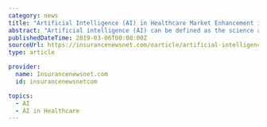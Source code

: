 ```yaml
---
category: news
title: "Artificial Intelligence (AI) in Healthcare Market Enhancement in Medical Sector 2019 to 2025"
abstract: "Artificial intelligence (AI) can be defined as the science and engineering adopted to design intelligent machines, especially intelligent computer programs. AI is an intelligent system that applies various human intelligence based functions such as ..."
publishedDateTime: 2019-03-06T00:00:00Z
sourceUrl: https://insurancenewsnet.com/oarticle/artificial-intelligence-ai-in-healthcare-market-enhancement-in-medical-sector-2019-to-2025
type: article

provider:
  name: Insurancenewsnet.com
  id: insurancenewsnetcom

topics:
  - AI
  - AI in Healthcare
---
```

